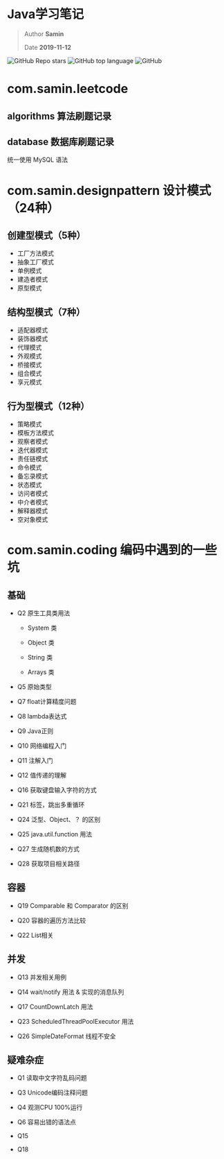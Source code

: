 # Java学习笔记

> Author **Samin**
>
> Date **2019-11-12**

![GitHub Repo stars](https://img.shields.io/github/stars/SaminZou/study-prj?style=social)
![GitHub top language](https://img.shields.io/github/languages/top/SaminZou/study-prj)
![GitHub](https://img.shields.io/github/license/SaminZou/study-prj)

# com.samin.leetcode 

## algorithms 算法刷题记录

## database 数据库刷题记录

统一使用 MySQL 语法

# com.samin.designpattern 设计模式（24种）

## 创建型模式（5种）
- 工厂方法模式
- 抽象工厂模式
- 单例模式
- 建造者模式
- 原型模式

## 结构型模式（7种）
- 适配器模式
- 装饰器模式
- 代理模式
- 外观模式
- 桥接模式
- 组合模式
- 享元模式

## 行为型模式（12种）
- 策略模式
- 模板方法模式
- 观察者模式
- 迭代器模式
- 责任链模式
- 命令模式
- 备忘录模式
- 状态模式
- 访问者模式
- 中介者模式
- 解释器模式
- 空对象模式

# com.samin.coding 编码中遇到的一些坑

## 基础

- Q2 原生工具类用法

    - System 类
    
    - Object 类
    
    - String 类
    
    - Arrays 类

- Q5 原始类型

- Q7 float计算精度问题

- Q8 lambda表达式

- Q9 Java正则

- Q10 网络编程入门

- Q11 注解入门

- Q12 值传递的理解

- Q16 获取键盘输入字符的方式

- Q21 标签，跳出多重循环

- Q24 泛型、Object、？ 的区别

- Q25 java.util.function 用法

- Q27 生成随机数的方式

- Q28 获取项目相关路径

## 容器

- Q19 Comparable 和 Comparator 的区别

- Q20 容器的遍历方法比较

- Q22 List相关

## 并发

- Q13 并发相关用例

- Q14 wait/notify 用法 & 实现的消息队列

- Q17 CountDownLatch 用法

- Q23 ScheduledThreadPoolExecutor 用法

- Q26 SimpleDateFormat 线程不安全

## 疑难杂症

- Q1 读取中文字符乱码问题

- Q3 Unicode编码注释问题

- Q4 观测CPU 100%运行

- Q6 容易出错的语法点 

- Q15 

- Q18 
